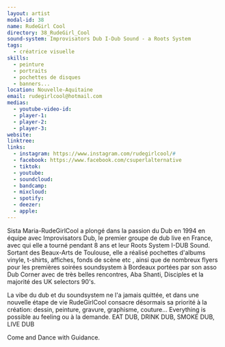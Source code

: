 ```yaml
---
layout: artist
modal-id: 38
name: RudeGirl Cool
directory: 38_RudeGirl_Cool
sound-system: Improvisators Dub I-Dub Sound - a Roots System
tags: 
  - créatrice visuelle
skills: 
  - peinture
  - portraits
  - pochettes de disques
  - banners...
location: Nouvelle-Aquitaine
email: rudegirlcool@hotmail.com
medias:
  - youtube-video-id: 
  - player-1:
  - player-2: 
  - player-3: 
website: 
linktree:
links:
  - instagram: https://www.instagram.com/rudegirlcool/#
  - facebook: https://www.facebook.com/csuperlalternative
  - tiktok: 
  - youtube: 
  - soundcloud: 
  - bandcamp: 
  - mixcloud: 
  - spotify: 
  - deezer:
  - apple: 
---
```


Sista Maria-RudeGirlCool a plongé dans la passion du Dub en 1994 en équipe avec Improvisators Dub, le premier groupe de dub live en France, avec qui elle a tourné pendant 8 ans et leur Roots System I-DUB Sound.  Sortant des Beaux-Arts de Toulouse, elle a réalisé pochettes d'albums vinyle, t-shirts, affiches, fonds de scène etc , ainsi que de nombreux flyers pour les premières soirées soundsystem à Bordeaux portées par son asso Dub Corner avec de très belles rencontres, Aba Shanti, Disciples et la majorité des UK selectors 90's.

La vibe du dub et du soundsystem ne l'a jamais quittée, et dans une nouvelle étape de vie RudeGirlCool consacre désormais sa priorité à la création:  dessin, peinture, gravure, graphisme, couture...  Everything is possible au feeling ou à la demande. EAT DUB, DRINK DUB, SMOKE DUB, LIVE DUB

Come and Dance with Guidance.